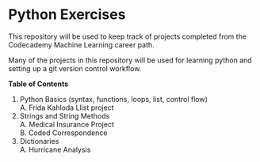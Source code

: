 # Python Exercises
This repository will be used to keep track of projects completed from the Codecademy Machine Learning career path. 

Many of the projects in this repository will be used for learning python and setting up a git version control workflow. 

**Table of Contents**
1. Python Basics (syntax, functions, loops, list, control flow)\
       A. Frida Kahloda Llist project
2. Strings and String Methods\
       A. Medical Insurance Project\
       B. Coded Correspondence
3. Dictionaries\
       A. Hurricane Analysis
   
